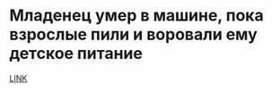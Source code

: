 # Младенец умер в машине, пока взрослые пили и воровали ему детское питание



[LINK](https://varlamov.ru/2125087.html)